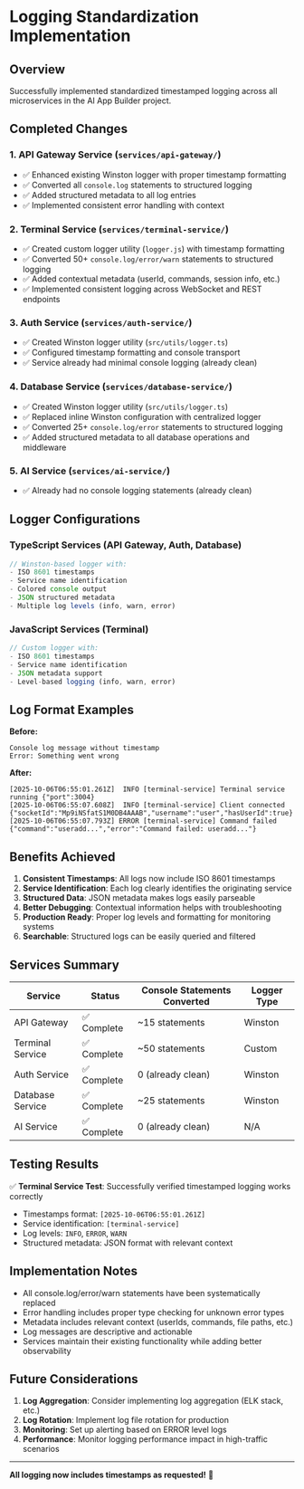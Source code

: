 # Logging Standardization Implementation

## Overview
Successfully implemented standardized timestamped logging across all microservices in the AI App Builder project.

## Completed Changes

### 1. API Gateway Service (`services/api-gateway/`)
- ✅ Enhanced existing Winston logger with proper timestamp formatting
- ✅ Converted all `console.log` statements to structured logging
- ✅ Added structured metadata to all log entries
- ✅ Implemented consistent error handling with context

### 2. Terminal Service (`services/terminal-service/`)
- ✅ Created custom logger utility (`logger.js`) with timestamp formatting
- ✅ Converted 50+ `console.log/error/warn` statements to structured logging
- ✅ Added contextual metadata (userId, commands, session info, etc.)
- ✅ Implemented consistent logging across WebSocket and REST endpoints

### 3. Auth Service (`services/auth-service/`)
- ✅ Created Winston logger utility (`src/utils/logger.ts`)
- ✅ Configured timestamp formatting and console transport
- ✅ Service already had minimal console logging (already clean)

### 4. Database Service (`services/database-service/`)
- ✅ Created Winston logger utility (`src/utils/logger.ts`)
- ✅ Replaced inline Winston configuration with centralized logger
- ✅ Converted 25+ `console.log/error` statements to structured logging
- ✅ Added structured metadata to all database operations and middleware

### 5. AI Service (`services/ai-service/`)
- ✅ Already had no console logging statements (already clean)

## Logger Configurations

### TypeScript Services (API Gateway, Auth, Database)
```typescript
// Winston-based logger with:
- ISO 8601 timestamps
- Service name identification
- Colored console output
- JSON structured metadata
- Multiple log levels (info, warn, error)
```

### JavaScript Services (Terminal)
```javascript
// Custom logger with:
- ISO 8601 timestamps
- Service name identification
- JSON metadata support
- Level-based logging (info, warn, error)
```

## Log Format Examples

**Before:**
```
Console log message without timestamp
Error: Something went wrong
```

**After:**
```
[2025-10-06T06:55:01.261Z]  INFO [terminal-service] Terminal service running {"port":3004}
[2025-10-06T06:55:07.608Z]  INFO [terminal-service] Client connected {"socketId":"Mp9iNSfatS1M0DB4AAAB","username":"user","hasUserId":true}
[2025-10-06T06:55:07.793Z] ERROR [terminal-service] Command failed {"command":"useradd...","error":"Command failed: useradd..."}
```

## Benefits Achieved

1. **Consistent Timestamps**: All logs now include ISO 8601 timestamps
2. **Service Identification**: Each log clearly identifies the originating service
3. **Structured Data**: JSON metadata makes logs easily parseable
4. **Better Debugging**: Contextual information helps with troubleshooting
5. **Production Ready**: Proper log levels and formatting for monitoring systems
6. **Searchable**: Structured logs can be easily queried and filtered

## Services Summary

| Service | Status | Console Statements Converted | Logger Type |
|---------|--------|------------------------------|-------------|
| API Gateway | ✅ Complete | ~15 statements | Winston |
| Terminal Service | ✅ Complete | ~50 statements | Custom |
| Auth Service | ✅ Complete | 0 (already clean) | Winston |
| Database Service | ✅ Complete | ~25 statements | Winston |
| AI Service | ✅ Complete | 0 (already clean) | N/A |

## Testing Results

✅ **Terminal Service Test**: Successfully verified timestamped logging works correctly
- Timestamps format: `[2025-10-06T06:55:01.261Z]`
- Service identification: `[terminal-service]`
- Log levels: `INFO`, `ERROR`, `WARN`
- Structured metadata: JSON format with relevant context

## Implementation Notes

- All console.log/error/warn statements have been systematically replaced
- Error handling includes proper type checking for unknown error types
- Metadata includes relevant context (userIds, commands, file paths, etc.)
- Log messages are descriptive and actionable
- Services maintain their existing functionality while adding better observability

## Future Considerations

1. **Log Aggregation**: Consider implementing log aggregation (ELK stack, etc.)
2. **Log Rotation**: Implement log file rotation for production
3. **Monitoring**: Set up alerting based on ERROR level logs
4. **Performance**: Monitor logging performance impact in high-traffic scenarios

---

**All logging now includes timestamps as requested!** 🎉